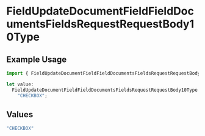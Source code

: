 # FieldUpdateDocumentFieldFieldDocumentsFieldsRequestRequestBody10Type

## Example Usage

```typescript
import { FieldUpdateDocumentFieldFieldDocumentsFieldsRequestRequestBody10Type } from "@documenso/sdk-typescript/models/operations";

let value:
  FieldUpdateDocumentFieldFieldDocumentsFieldsRequestRequestBody10Type =
    "CHECKBOX";
```

## Values

```typescript
"CHECKBOX"
```